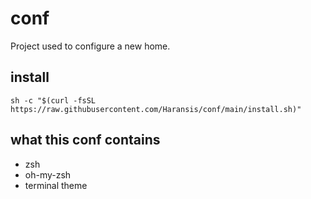 # conf
Project used to configure a new home.

## install
```
sh -c "$(curl -fsSL https://raw.githubusercontent.com/Haransis/conf/main/install.sh)"
```

## what this conf contains
- zsh
- oh-my-zsh
- terminal theme

